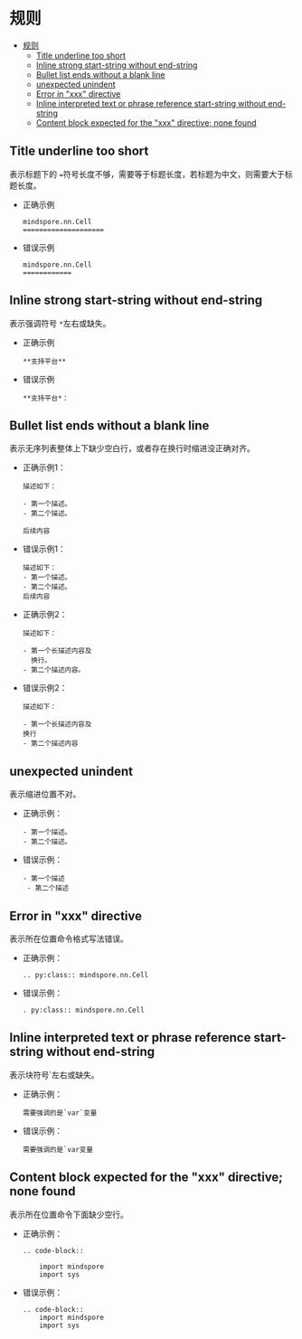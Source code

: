 # 规则

- [规则](#规则)
    - [Title underline too short](#title-underline-too-short)
    - [Inline strong start-string without end-string](#inline-strong-start-string-without-end-string)
    - [Bullet list ends without a blank line](#bullet-list-ends-without-a-blank-line)
    - [unexpected unindent](#unexpected-unindent)
    - [Error in "xxx" directive](#error-in-"xxx"-directive)
    - [Inline interpreted text or phrase reference start-string without end-string](#inline-interpreted-text-or-phrase-reference-start-string-without-end-string)
    - [Content block expected for the "xxx" directive; none found](#content-block-expected-for-the-"xxx"-directive-none-found)

## Title underline too short

表示标题下的 `=`符号长度不够，需要等于标题长度，若标题为中文，则需要大于标题长度。

- 正确示例

    ```text
    mindspore.nn.Cell
    ====================
    ```

- 错误示例

    ```text
    mindspore.nn.Cell
    ============
    ```

## Inline strong start-string without end-string

表示强调符号 `*`左右或缺失。

- 正确示例

    ```text
    **支持平台**
    ```

- 错误示例

    ```text
    **支持平台*：
    ```

## Bullet list ends without a blank line

表示无序列表整体上下缺少空白行，或者存在换行时缩进没正确对齐。

- 正确示例1：

    ```text
    描述如下：

    - 第一个描述。
    - 第二个描述。

    后续内容
    ```

- 错误示例1：

    ```text
    描述如下：
    - 第一个描述。
    - 第二个描述。
    后续内容
    ```

- 正确示例2：

    ```text
    描述如下：

    - 第一个长描述内容及
      换行。
    - 第二个描述内容。
    ```

- 错误示例2：

    ```text
    描述如下：

    - 第一个长描述内容及
    换行
    - 第二个描述内容
    ```

## unexpected unindent

表示缩进位置不对。

- 正确示例：

    ```text
    - 第一个描述。
    - 第二个描述。
    ```

- 错误示例：

    ```text
    - 第一个描述
     - 第二个描述
    ```

## Error in "xxx" directive

表示所在位置命令格式写法错误。

- 正确示例：

    ```text
    .. py:class:: mindspore.nn.Cell
    ```

- 错误示例：

    ```text
    . py:class:: mindspore.nn.Cell
    ```

## Inline interpreted text or phrase reference start-string without end-string

表示块符号\`左右或缺失。

- 正确示例：

    ```text
    需要强调的是`var`变量
    ```

- 错误示例：

    ```text
    需要强调的是`var变量
    ```

## Content block expected for the "xxx" directive; none found

表示所在位置命令下面缺少空行。

- 正确示例：

    ```text
    .. code-block::

        import mindspore
        import sys
    ```

- 错误示例：

    ```text
    .. code-block::
        import mindspore
        import sys
    ```
